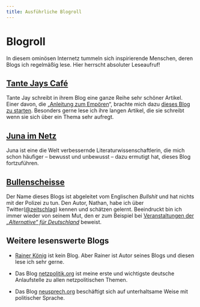 ```yaml
---
title: Ausführliche Blogroll
---
```


# Blogroll

In diesem ominösen Internetz tummeln sich inspirierende Menschen, deren Blogs
ich regelmäßig lese. Hier herrscht absoluter Leseaufruf!

## [Tante Jays Café](http://www.grabbelkiste.org/)

Tante Jay schreibt in ihrem Blog eine ganze Reihe sehr schöner Artikel. Einer
davon, die „[Anleitung zum Empören]“, brachte mich dazu [dieses Blog zu
starten][startschuss]. Besonders gerne lese ich ihre langen Artikel, die sie
schreibt wenn sie sich über ein Thema sehr aufregt.

## [Juna im Netz](http://junaimnetz.de/)

Juna ist eine die Welt verbessernde Literaturwissenschaftlerin, die mich schon
häufiger – bewusst und unbewusst – dazu ermutigt hat, dieses Blog fortzuführen.

## [Bullenscheisse](https://bullenscheisse.de/)

Der Name dieses Blogs ist abgeleitet vom Englischen *Bullshit* und hat nichts
mit der Polizei zu tun. Den Autor, Nathan, habe ich über Twitter([@zeitschlag])
kennen und schätzen gelernt. Beeindruckt bin ich immer wieder von seinem Mut,
den er zum Beispiel bei [Veranstaltungen der *„Alternative“ für
Deutschland*][afd] beweist.

## Weitere lesenswerte Blogs

* [Rainer König](http://koenig-haunstetten.de/) ist kein Blog. Aber Rainer ist
  Autor seines Blogs und diesen lese ich sehr gerne.

* Das Blog [netzpolitik.org](https://netzpolitik.org/) ist meine erste und
  wichtigste deutsche Anlaufstelle zu allen netzpolitischen Themen.

* Das Blog [neusprech.org](http://neusprech.org/) beschäftigt sich auf
  unterhaltsame Weise mit politischer Sprache.


[Anleitung zum Empören]: http://www.grabbelkiste.org/2014/03/10/anleitung-zum-empoeren/

[startschuss]: /2014/tante-jays-aufforderung-zum-bloggen/

[@zeitschlag]: https://twitter.com/zeitschlag

[afd]: https://bullenscheisse.de/2015/afd-oder-analsex-fuer-dummies/
